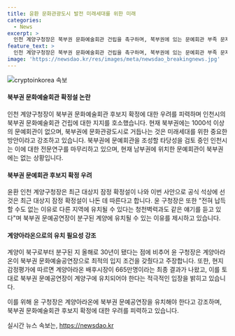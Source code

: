 ```yaml
---
title: 윤환 문화관광도시 발전 미래세대를 위한 미래
categories:
  - News
excerpt: >
  인천 계양구청장은 북부권 문화예술회관 건립을 촉구하며, 북부권에 있는 문예회관 부족 문제를 지적했다. 인천시는 북부권에 문예회관 조성의 타당성을 검토하고 있으며, 현재 1000석 이상을 갖춘 문예회관은 남부권에만 있다고 밝혔다. 윤 구청장은 계양아라온이 북부권 문화예술공연장으로 최적의 입지 조건을 갖췄다고 주장하며, 북부권 문예공연장은 계양구민이 끝까지 포기할 수 없는 희망이라고 강조했다.
feature_text: >
  인천 계양구청장은 북부권 문화예술회관 건립을 촉구하며, 북부권에 있는 문예회관 부족 문제를 지적했다. 인천시는 북부권에 문예회관 조성의 타당성을 검토하고 있으며, 현재 1000석 이상을 갖춘 문예회관은 남부권에만 있다고 밝혔다. 윤 구청장은 계양아라온이 북부권 문화예술공연장으로 최적의 입지 조건을 갖췄다고 주장하며, 북부권 문예공연장은 계양구민이 끝까지 포기할 수 없는 희망이라고 강조했다.
image: 'https://newsdao.kr/res/images/meta/newsdao_breakingnews.jpg'
---
```


<p><img src="https://newsdao.kr/res/images/meta/newsdao_breakingnews.jpg" alt="cryptoinkorea 속보" /></p>

<h4>북부권 문화예술회관 확정설 논란</h4>

<p>인천 계양구청장이 북부권 문화예술회관 후보지 확정에 대한 우려를 피력하며 인천시의 북부권 문화예술회관 건립에 대한 지지를 호소했습니다. 현재 북부권에는 1000석 이상의 문예회관이 없으며, 북부권에 문화관광도시로 거듭나는 것은 미래세대를 위한 중요한 방안이라고 강조하고 있습니다. 북부권에 문예회관을 조성할 타당성을 검토 중인 인천시는 이에 대한 전문연구를 마무리하고 있으며, 현재 남부권에 위치한 문예회관이 북부권에는 없는 상황입니다.</p>

<h4>북부권 문예회관 후보지 확정 우려</h4>

<p>윤환 인천 계양구청장은 최근 대상지 잠정 확정설이 나와 이번 사안으로 공식 석상에 선 것은 최근 대상지 잠정 확정설이 나돈 데 따른다고 합니다. 윤 구청장은 또한 "전혀 납득할 수도 없는 이유로 다른 지역에 유치될 수 있다는 청천벽력과도 같은 얘기를 듣고 있다"며 북부권 문예공연장이 분구된 계양에 유치될 수 있는 이유를 제시하고 있습니다.</p>

<h4>계양아라온으로의 유치 필요성 강조</h4>

<p>계양이 북구로부터 분구된 지 올해로 30년이 됐다는 점에 비추어 윤 구청장은 계양아라온이 북부권 문화예술공연장으로 최적의 입지 조건을 갖췄다고 주장합니다. 또한, 현지 감정평가에 따르면 계양아라온 배후시장이 665만명이라는 최종 결과가 나왔고, 이를 토대로 북부권 문예공연장이 계양구에 유치되어야 한다는 적극적인 입장을 밝히고 있습니다.</p>

<p>이를 위해 윤 구청장은 계양아라온에 북부권 문예공연장을 유치해야 한다고 강조하며, 북부권 문화예술회관 후보지 확정에 대한 우려를 피력하고 있습니다.</p>
실시간 뉴스 속보는, <a href="https://newsdao.kr" rel="dofollow">https://newsdao.kr</a>


